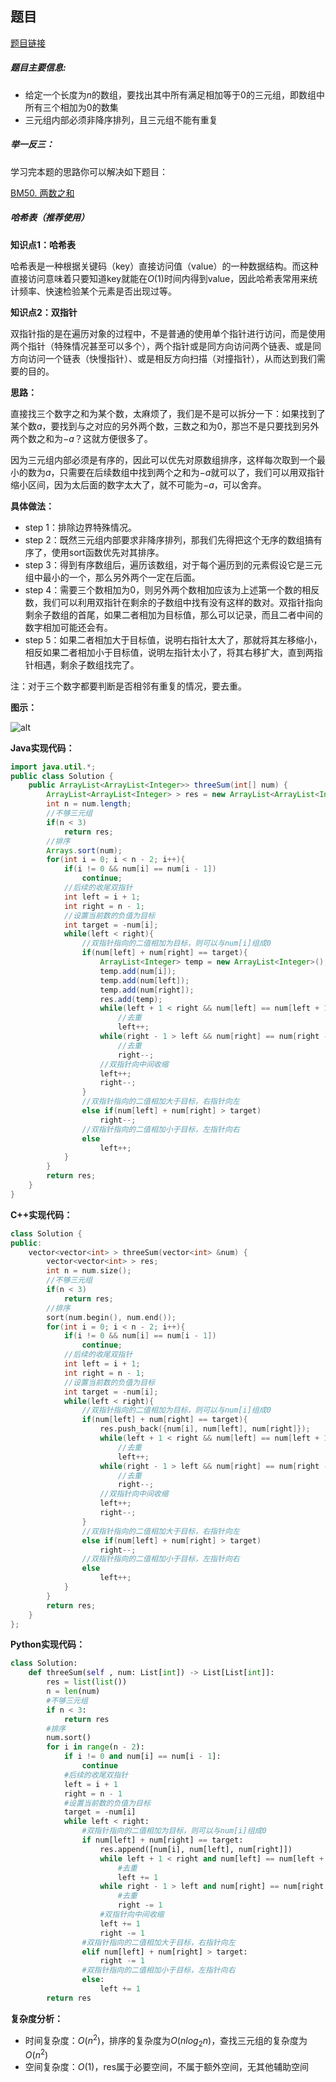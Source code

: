 ## 题目
[题目链接](https://www.nowcoder.com/practice/345e2ed5f81d4017bbb8cc6055b0b711?tpId=295&tqId=731&sourceUrl=/exam/oj&channenl=wgithub&fromPut=wgithub)

##### 题目主要信息:
- 给定一个长度为$n$的数组，要找出其中所有满足相加等于0的三元组，即数组中所有三个相加为0的数集
- 三元组内部必须非降序排列，且三元组不能有重复

##### 举一反三：

学习完本题的思路你可以解决如下题目：

[BM50. 两数之和](https://www.nowcoder.com/practice/20ef0972485e41019e39543e8e895b7f?tpId=295&tqId=745)

##### 哈希表（推荐使用）
**知识点1：哈希表**

哈希表是一种根据关键码（key）直接访问值（value）的一种数据结构。而这种直接访问意味着只要知道key就能在$O(1)$时间内得到value，因此哈希表常用来统计频率、快速检验某个元素是否出现过等。

**知识点2：双指针**

双指针指的是在遍历对象的过程中，不是普通的使用单个指针进行访问，而是使用两个指针（特殊情况甚至可以多个），两个指针或是同方向访问两个链表、或是同方向访问一个链表（快慢指针）、或是相反方向扫描（对撞指针），从而达到我们需要的目的。

**思路：**

直接找三个数字之和为某个数，太麻烦了，我们是不是可以拆分一下：如果找到了某个数$a$，要找到与之对应的另外两个数，三数之和为0，那岂不是只要找到另外两个数之和为$-a$？这就方便很多了。

因为三元组内部必须是有序的，因此可以优先对原数组排序，这样每次取到一个最小的数为$a$，只需要在后续数组中找到两个之和为$-a$就可以了，我们可以用双指针缩小区间，因为太后面的数字太大了，就不可能为$-a$，可以舍弃。

**具体做法：**

- step 1：排除边界特殊情况。
- step 2：既然三元组内部要求非降序排列，那我们先得把这个无序的数组搞有序了，使用sort函数优先对其排序。
- step 3：得到有序数组后，遍历该数组，对于每个遍历到的元素假设它是三元组中最小的一个，那么另外两个一定在后面。
- step 4：需要三个数相加为0，则另外两个数相加应该为上述第一个数的相反数，我们可以利用双指针在剩余的子数组中找有没有这样的数对。双指针指向剩余子数组的首尾，如果二者相加为目标值，那么可以记录，而且二者中间的数字相加可能还会有。
- step 5：如果二者相加大于目标值，说明右指针太大了，那就将其左移缩小，相反如果二者相加小于目标值，说明左指针太小了，将其右移扩大，直到两指针相遇，剩余子数组找完了。

注：对于三个数字都要判断是否相邻有重复的情况，要去重。

**图示：**

![alt](https://uploadfiles.nowcoder.com/images/20220205/397721558_1644061431314/D3A2CF7DFE75D4E0541B7579A45A3BFC)

**Java实现代码：**
```java
import java.util.*;
public class Solution {
    public ArrayList<ArrayList<Integer>> threeSum(int[] num) {
        ArrayList<ArrayList<Integer> > res = new ArrayList<ArrayList<Integer>>();
        int n = num.length;
        //不够三元组
        if(n < 3) 
            return res;
        //排序
        Arrays.sort(num); 
        for(int i = 0; i < n - 2; i++){
            if(i != 0 && num[i] == num[i - 1])
                continue;
            //后续的收尾双指针
            int left = i + 1; 
            int right = n - 1;
            //设置当前数的负值为目标
            int target = -num[i]; 
            while(left < right){
                //双指针指向的二值相加为目标，则可以与num[i]组成0
                if(num[left] + num[right] == target){
                    ArrayList<Integer> temp = new ArrayList<Integer>();
                    temp.add(num[i]);
                    temp.add(num[left]);
                    temp.add(num[right]);
                    res.add(temp);
                    while(left + 1 < right && num[left] == num[left + 1])
                        //去重
                        left++; 
                    while(right - 1 > left && num[right] == num[right - 1])
                        //去重
                        right--; 
                    //双指针向中间收缩
                    left++; 
                    right--;
                }
                //双指针指向的二值相加大于目标，右指针向左
                else if(num[left] + num[right] > target)
                    right--;
                //双指针指向的二值相加小于目标，左指针向右
                else 
                    left++;
            }
        }
        return res;
    }
}
```
**C++实现代码：**
```cpp
class Solution {
public:
    vector<vector<int> > threeSum(vector<int> &num) {
        vector<vector<int> > res;
        int n = num.size();
        //不够三元组
        if(n < 3) 
            return res;
        //排序
        sort(num.begin(), num.end()); 
        for(int i = 0; i < n - 2; i++){
            if(i != 0 && num[i] == num[i - 1])
                continue;
            //后续的收尾双指针
            int left = i + 1; 
            int right = n - 1;
            //设置当前数的负值为目标
            int target = -num[i]; 
            while(left < right){
                //双指针指向的二值相加为目标，则可以与num[i]组成0
                if(num[left] + num[right] == target){
                    res.push_back({num[i], num[left], num[right]});
                    while(left + 1 < right && num[left] == num[left + 1])
                        //去重
                        left++; 
                    while(right - 1 > left && num[right] == num[right - 1])
                        //去重
                        right--; 
                    //双指针向中间收缩
                    left++; 
                    right--;
                }
                //双指针指向的二值相加大于目标，右指针向左
                else if(num[left] + num[right] > target)
                    right--;
                //双指针指向的二值相加小于目标，左指针向右
                else 
                    left++;
            }
        }
        return res;
    }
};
```

**Python实现代码：**
```python
class Solution:
    def threeSum(self , num: List[int]) -> List[List[int]]:
        res = list(list())
        n = len(num)
        #不够三元组
        if n < 3: 
            return res
        #排序
        num.sort() 
        for i in range(n - 2):
            if i != 0 and num[i] == num[i - 1]:
                continue
            #后续的收尾双指针
            left = i + 1 
            right = n - 1
            #设置当前数的负值为目标
            target = -num[i] 
            while left < right:
                #双指针指向的二值相加为目标，则可以与num[i]组成0
                if num[left] + num[right] == target: 
                    res.append([num[i], num[left], num[right]])
                    while left + 1 < right and num[left] == num[left + 1]:
                        #去重
                        left += 1 
                    while right - 1 > left and num[right] == num[right - 1]:
                        #去重
                        right -= 1 
                    #双指针向中间收缩
                    left += 1 
                    right -= 1
                #双指针指向的二值相加大于目标，右指针向左
                elif num[left] + num[right] > target: 
                    right -= 1
                #双指针指向的二值相加小于目标，左指针向右
                else: 
                    left += 1 
        return res
```
**复杂度分析：**
- 时间复杂度：$O(n^2)$，排序的复杂度为$O(nlog_2n)$，查找三元组的复杂度为$O(n^2)$
- 空间复杂度：$O(1)$，res属于必要空间，不属于额外空间，无其他辅助空间